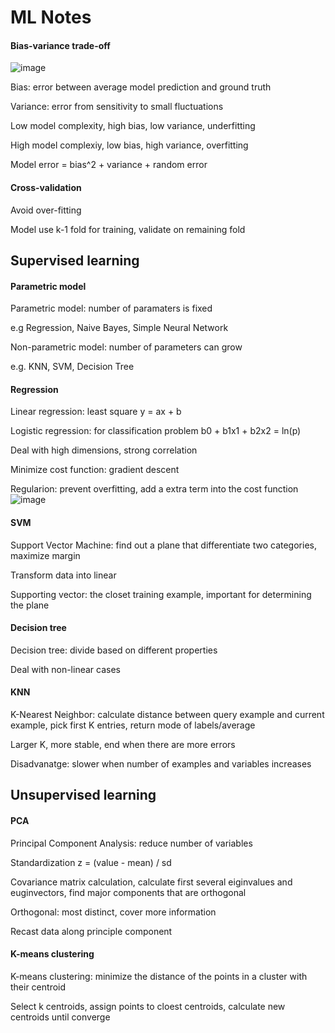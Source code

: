 # ML Notes

#### Bias-variance trade-off
![image](https://user-images.githubusercontent.com/76275089/125311252-d9c99180-e365-11eb-9d45-7e33aa98670f.png)

Bias: error between average model prediction and ground truth

Variance: error from sensitivity to small fluctuations

Low model complexity, high bias, low variance, underfitting

High model complexiy, low bias, high variance, overfitting

Model error = bias^2 + variance + random error


#### Cross-validation

Avoid over-fitting

Model use k-1 fold for training, validate on remaining fold


## Supervised learning

#### Parametric model

Parametric model: number of paramaters is fixed

e.g Regression, Naive Bayes, Simple Neural Network

Non-parametric model: number of parameters can grow

e.g. KNN, SVM, Decision Tree


#### Regression

Linear regression: least square y = ax + b

Logistic regression: for classification problem b0 + b1x1 + b2x2 = ln(p)

Deal with high dimensions, strong correlation

Minimize cost function: gradient descent

Regularion: prevent overfitting, add a extra term into the cost function
![image](https://user-images.githubusercontent.com/76275089/126343104-20a3b405-53aa-43d8-830a-35a0fc425e7c.png)


#### SVM

Support Vector Machine: find out a plane that differentiate two categories, maximize margin

Transform data into linear

Supporting vector: the closet training example, important for determining the plane


#### Decision tree

Decision tree: divide based on different properties

Deal with non-linear cases


#### KNN

K-Nearest Neighbor: calculate distance between query example and current example, pick first K entries, return mode of labels/average

Larger K, more stable, end when there are more errors

Disadvanatge: slower when number of examples and variables increases


## Unsupervised learning

#### PCA

Principal Component Analysis: reduce number of variables

Standardization z = (value - mean) / sd

Covariance matrix calculation, calculate first several eiginvalues and euginvectors, find major components that are orthogonal

Orthogonal: most distinct, cover more information

Recast data along principle component


#### K-means clustering

K-means clustering:  minimize the distance of the points in a cluster with their centroid

Select k centroids, assign points to cloest centroids, calculate new centroids until converge

